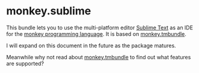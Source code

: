 monkey.sublime
==============

This bundle lets you to use the multi-platform editor [Sublime Text](http://www.sublimetext.com) as an IDE for the [monkey programming language](http://www.monkeycoder.co.nz). It is based on [monkey.tmbundle](https://github.com/gingerbeardman/monkey.tmbundle).

I will expand on this document in the future as the package matures.

Meanwhile why not read about [monkey.tmbundle](https://github.com/gingerbeardman/monkey.tmbundle) to find out what features are supported?
